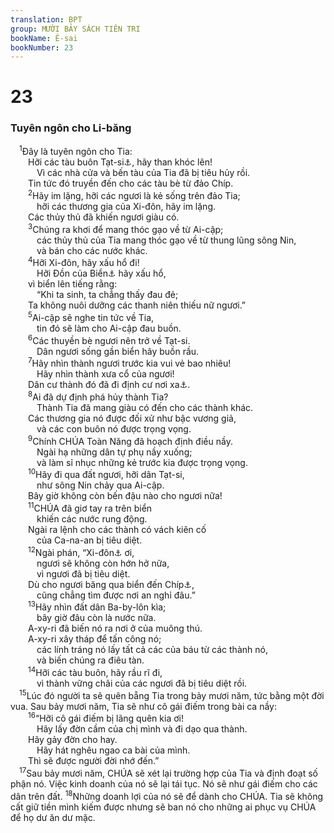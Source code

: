 ```yaml
---
translation: BPT
group: MƯỜI BẢY SÁCH TIÊN TRI
bookName: Ê-sai 
bookNumber: 23
---
```


<div class="title"><h1>23</h1><h3>Tuyên ngôn cho Li-băng</h3></div>
<span class="verse es_23_1"> <sup>1</sup>Đây là tuyên ngôn cho Tia:<br/>  Hỡi các tàu buôn Tạt-si<a data-toggle="tooltip" data-placement="bottom" title="Đây có thể là một loại thương thuyền đặc biệt. Xem câu 14.">⚓</a>, hãy than khóc lên!<br/>   Vì các nhà cửa và bến tàu của Tia đã bị tiêu hủy rồi.<br/>  Tin tức đó truyền đến cho các tàu bè từ đảo Chíp.<br/></span>
<span class="verse es_23_2">  <sup>2</sup>Hãy im lặng, hỡi các ngươi là kẻ sống trên đảo Tia;<br/>   hỡi các thương gia của Xi-đôn, hãy im lặng.<br/>  Các thủy thủ đã khiến ngươi giàu có.<br/></span>
<span class="verse es_23_3">  <sup>3</sup>Chúng ra khơi để mang thóc gạo về từ Ai-cập;<br/>   các thủy thủ của Tia mang thóc gạo về từ thung lũng sông Nin,<br/>   và bán cho các nước khác.<br/></span>
<span class="verse es_23_4">  <sup>4</sup>Hỡi Xi-đôn, hãy xấu hổ đi!<br/>   Hỡi Đồn của Biển<a data-toggle="tooltip" data-placement="bottom" title="Một tên khác của thành Tia.">⚓</a> hãy xấu hổ,<br/>  vì biển lên tiếng rằng:<br/>   “Khi ta sinh, ta chẳng thấy đau đẻ;<br/>  Ta không nuôi dưỡng các thanh niên thiếu nữ ngươi.”<br/></span>
<span class="verse es_23_5">  <sup>5</sup>Ai-cập sẽ nghe tin tức về Tia,<br/>   tin đó sẽ làm cho Ai-cập đau buồn.<br/></span>
<span class="verse es_23_6">  <sup>6</sup>Các thuyền bè ngươi nên trở về Tạt-si.<br/>   Dân ngươi sống gần biển hãy buồn rầu.<br/></span>
<span class="verse es_23_7">  <sup>7</sup>Hãy nhìn thành ngươi trước kia vui vẻ bao nhiêu!<br/>   Hãy nhìn thành xưa cổ của ngươi!<br/>  Dân cư thành đó đã đi định cư nơi xa<a data-toggle="tooltip" data-placement="bottom" title="Hay “từ xa đến để định cư ở đây.”">⚓</a>.<br/></span>
<span class="verse es_23_8">  <sup>8</sup>Ai đã dự định phá hủy thành Tia?<br/>   Thành Tia đã mang giàu có đến cho các thành khác.<br/>  Các thương gia nó được đối xử như bậc vương giả,<br/>   và các con buôn nó được trọng vọng.<br/></span>
<span class="verse es_23_9">  <sup>9</sup>Chính CHÚA Toàn Năng đã hoạch định điều nầy.<br/>   Ngài hạ những dân tự phụ nầy xuống;<br/>   và làm sỉ nhục những kẻ trước kia được trọng vọng.<br/></span>
<span class="verse es_23_10">  <sup>10</sup>Hãy đi qua đất ngươi, hỡi dân Tạt-si,<br/>   như sông Nin chảy qua Ai-cập.<br/>  Bây giờ không còn bến đậu nào cho ngươi nữa!<br/></span>
<span class="verse es_23_11">  <sup>11</sup>CHÚA đã giơ tay ra trên biển<br/>   khiến các nước rung động.<br/>  Ngài ra lệnh cho các thành có vách kiên cố<br/>   của Ca-na-an bị tiêu diệt.<br/></span>
<span class="verse es_23_12">  <sup>12</sup>Ngài phán, “Xi-đôn<a data-toggle="tooltip" data-placement="bottom" title="Nguyên văn, “Con gái Xi-đôn.”">⚓</a> ơi,<br/>   ngươi sẽ không còn hớn hở nữa,<br/>   vì ngươi đã bị tiêu diệt.<br/>  Dù cho ngươi băng qua biển đến Chíp<a data-toggle="tooltip" data-placement="bottom" title="Nguyên văn, “Kít-tim.” Đây cũng có thể nghĩa là đảo “Cơ-rết.”">⚓</a>,<br/>   cũng chẳng tìm được nơi an nghỉ đâu.”<br/></span>
<span class="verse es_23_13">  <sup>13</sup>Hãy nhìn đất dân Ba-by-lôn kìa;<br/>   bây giờ đâu còn là nước nữa.<br/>  A-xy-ri đã biến nó ra nơi ở của muông thú.<br/>  A-xy-ri xây tháp để tấn công nó;<br/>   các lính tráng nó lấy tất cả các của báu từ các thành nó,<br/>   và biến chúng ra điêu tàn.<br/></span>
<span class="verse es_23_14">  <sup>14</sup>Hỡi các tàu buôn, hãy rầu rĩ đi,<br/>   vì thành vững chãi của các ngươi đã bị tiêu diệt rồi.<br/></span>
<span class="verse es_23_15"> <sup>15</sup>Lúc đó người ta sẽ quên bẵng Tia trong bảy mươi năm, tức bằng một đời vua. Sau bảy mươi năm, Tia sẽ như cô gái điếm trong bài ca nầy:<br/></span>
<span class="verse es_23_16">  <sup>16</sup>“Hỡi cô gái điếm bị lãng quên kia ơi!<br/>   Hãy lấy đờn cầm của chị mình và đi dạo qua thành.<br/>  Hãy gảy đờn cho hay.<br/>   Hãy hát nghêu ngao ca bài của mình.<br/>  Thì sẽ được người đời nhớ đến.”<br/></span>
<span class="verse es_23_17"> <sup>17</sup>Sau bảy mươi năm, CHÚA sẽ xét lại trường hợp của Tia và định đoạt số phận nó. Việc kinh doanh của nó sẽ lại tái tục. Nó sẽ như gái điếm cho các dân trên đất.</span>
<span class="verse es_23_18"><sup>18</sup>Những doanh lợi của nó sẽ để dành cho CHÚA. Tia sẽ không cất giữ tiền mình kiếm được nhưng sẽ ban nó cho những ai phục vụ CHÚA để họ dư ăn dư mặc.<br/></span>
